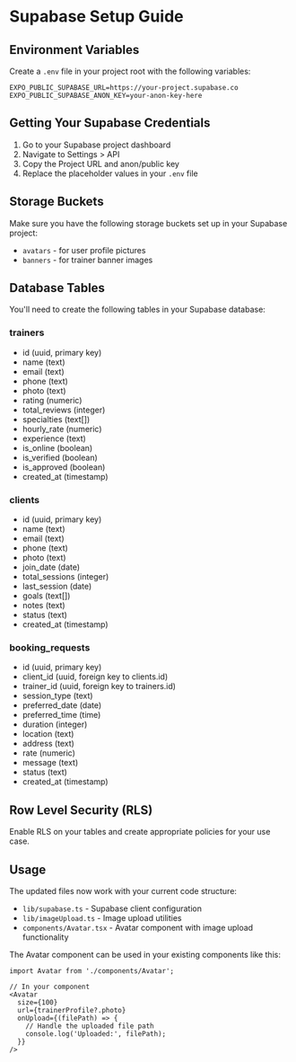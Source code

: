 # Supabase Setup Guide

## Environment Variables

Create a `.env` file in your project root with the following variables:

```
EXPO_PUBLIC_SUPABASE_URL=https://your-project.supabase.co
EXPO_PUBLIC_SUPABASE_ANON_KEY=your-anon-key-here
```

## Getting Your Supabase Credentials

1. Go to your Supabase project dashboard
2. Navigate to Settings > API
3. Copy the Project URL and anon/public key
4. Replace the placeholder values in your `.env` file

## Storage Buckets

Make sure you have the following storage buckets set up in your Supabase project:

- `avatars` - for user profile pictures
- `banners` - for trainer banner images

## Database Tables

You'll need to create the following tables in your Supabase database:

### trainers
- id (uuid, primary key)
- name (text)
- email (text)
- phone (text)
- photo (text)
- rating (numeric)
- total_reviews (integer)
- specialties (text[])
- hourly_rate (numeric)
- experience (text)
- is_online (boolean)
- is_verified (boolean)
- is_approved (boolean)
- created_at (timestamp)

### clients
- id (uuid, primary key)
- name (text)
- email (text)
- phone (text)
- photo (text)
- join_date (date)
- total_sessions (integer)
- last_session (date)
- goals (text[])
- notes (text)
- status (text)
- created_at (timestamp)

### booking_requests
- id (uuid, primary key)
- client_id (uuid, foreign key to clients.id)
- trainer_id (uuid, foreign key to trainers.id)
- session_type (text)
- preferred_date (date)
- preferred_time (time)
- duration (integer)
- location (text)
- address (text)
- rate (numeric)
- message (text)
- status (text)
- created_at (timestamp)

## Row Level Security (RLS)

Enable RLS on your tables and create appropriate policies for your use case.

## Usage

The updated files now work with your current code structure:

- `lib/supabase.ts` - Supabase client configuration
- `lib/imageUpload.ts` - Image upload utilities
- `components/Avatar.tsx` - Avatar component with image upload functionality

The Avatar component can be used in your existing components like this:

```tsx
import Avatar from './components/Avatar';

// In your component
<Avatar 
  size={100} 
  url={trainerProfile?.photo} 
  onUpload={(filePath) => {
    // Handle the uploaded file path
    console.log('Uploaded:', filePath);
  }} 
/>
``` 